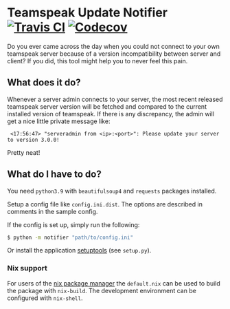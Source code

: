 # Teamspeak Update Notifier [![Travis CI](https://img.shields.io/travis/Gerschtli/teamspeak-update-notifier.svg?style=flat-square)](https://travis-ci.org/Gerschtli/teamspeak-update-notifier) [![Codecov](https://img.shields.io/codecov/c/github/Gerschtli/teamspeak-update-notifier/master.svg?style=flat-square)](https://codecov.io/gh/Gerschtli/teamspeak-update-notifier)

Do you ever came across the day when you could not connect to your own teamspeak server because of a version
incompatibility between server and client? If you did, this tool might help you to never feel this pain.

## What does it do?

Whenever a server admin connects to your server, the most recent released teamspeak server version will be fetched and
compared to the current installed version of teamspeak. If there is any discrepancy, the admin will get a nice little
private message like:
```
￼<17:56:47> "serveradmin from <ip>:<port>": Please update your server to version 3.0.0!
```

Pretty neat!

## What do I have to do?

You need `python3.9` with `beautifulsoup4` and `requests` packages installed.

Setup a config file like `config.ini.dist`. The options are described in comments in the sample config.

If the config is set up, simply run the following:
```sh
$ python -m notifier "path/to/config.ini"
```

Or install the application [setuptools](https://pypi.org/project/setuptools/) (see `setup.py`).

### Nix support

For users of the [nix package manager](https://nixos.org/nix/) the `default.nix` can be used to build the package with
`nix-build`. The development environment can be configured with `nix-shell`.
